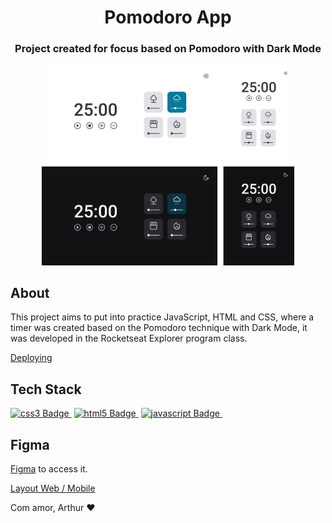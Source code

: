 <h1 align="center">
	Pomodoro App 
</h1>

<h3 align="center">
	Project created for focus based on Pomodoro with Dark Mode
</h3>


<p align="center">
  <img alt="Capa do projeto" src="./img/img.png" width="80%">
</p>

## About

This project aims to put into practice JavaScript, HTML and CSS, where a timer was created based on the Pomodoro technique with Dark Mode, it was developed in the Rocketseat Explorer program class.

<a href="[http://example.com/](https://pomodoro-app-by-arthur-lopes.netlify.app/)" target="_blank">Deploying</a>
## Tech Stack

<a href="https://developer.mozilla.org/pt-BR/docs/Web/CSS" target="_blank"><img src="https://img.shields.io/badge/CSS3-1572B6?style=for-the-badge&logo=css3&logoColor=white" alt="css3 Badge" height="25">&nbsp;</a>
<a href="https://developer.mozilla.org/pt-BR/docs/Web/HTML" target="_blank"><img src="https://img.shields.io/badge/HTML5-E34F26?style=for-the-badge&logo=html5&logoColor=white" alt="html5 Badge" height="25">&nbsp;</a>
<a href="https://developer.mozilla.org/pt-BR/docs/Web/JavaScript" target="_blank"><img src="https://img.shields.io/badge/JavaScript-F7DF1E?style=for-the-badge&logo=javascript&logoColor=black" alt="javascript Badge" height="25">&nbsp;</a>

## Figma

[Figma](http://figma.com/) to access it.

[Layout Web / Mobile](<https://www.figma.com/file/Gu1pBI6IR0ZI0lIiyB8mHH/Stage-05---Dark-Mode-FocusTimer-(Copy)?node-id=0%3A1>)


Com amor, Arthur ❤️
<br clear="left"/>
